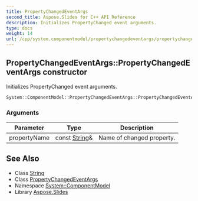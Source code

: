 ```yaml
---
title: PropertyChangedEventArgs
second_title: Aspose.Slides for C++ API Reference
description: Initializes PropertyChanged event arguments.
type: docs
weight: 14
url: /cpp/system.componentmodel/propertychangedeventargs/propertychangedeventargs/
---
```

## PropertyChangedEventArgs::PropertyChangedEventArgs constructor


Initializes PropertyChanged event arguments.

```cpp
System::ComponentModel::PropertyChangedEventArgs::PropertyChangedEventArgs(const String &propertyName)
```


### Arguments

| Parameter | Type | Description |
| --- | --- | --- |
| propertyName | const [String](../../../system/string/)\& | Name of changed property. |

## See Also

* Class [String](../../../system/string/)
* Class [PropertyChangedEventArgs](../)
* Namespace [System::ComponentModel](../../)
* Library [Aspose.Slides](../../../)
